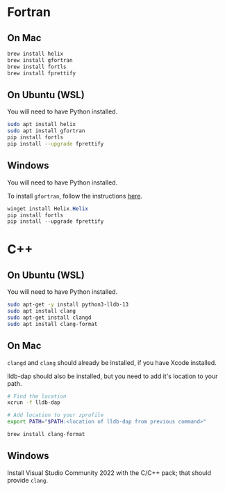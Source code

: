 # Fortran

## On Mac

```bash
brew install helix
brew install gfortran
brew install fortls
brew install fprettify
````

## On Ubuntu (WSL)
You will need to have Python installed.

```bash
sudo apt install helix
sudo apt install gfortran
pip install fortls
pip install --upgrade fprettify
```

## Windows
You will need to have Python installed.

To install `gfortran`, follow the instructions [here](https://fortran-lang.org/learn/os_setup/install_gfortran/).

```powershell
winget install Helix.Helix
pip install fortls
pip install --upgrade fprettify
```


# C++

## On Ubuntu (WSL)
You will need to have Python installed.

```bash
sudo apt-get -y install python3-lldb-13
sudo apt install clang
sudo apt-get install clangd
sudo apt install clang-format
```

## On Mac

`clangd` and `clang` should already be installed, if you have Xcode installed.

lldb-dap should also be installed, but you need to add it's location to your path.

```bash
# Find the location
xcrun -f lldb-dap

# Add location to your zprofile
export PATH="$PATH:<location of lldb-dap from previous command>"
```

```bash
brew install clang-format
```

## Windows
Install Visual Studio Community 2022 with the C/C++ pack; that should provide `clang`.
